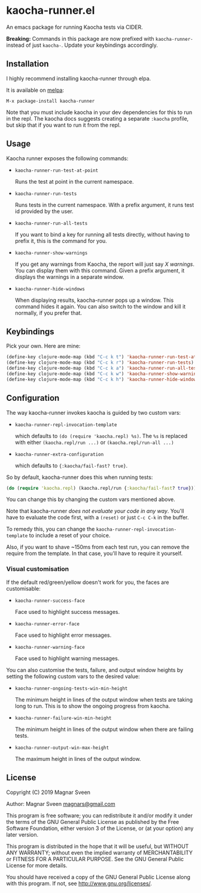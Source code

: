 # kaocha-runner.el

An emacs package for running Kaocha tests via CIDER.

**Breaking:** Commands in this package are now prefixed with `kaocha-runner-`
instead of just `kaocha-`. Update your keybindings accordingly.

## Installation

I highly recommend installing kaocha-runner through elpa.

It is available on [melpa](http://melpa.milkbox.net/):

    M-x package-install kaocha-runner

Note that you must include kaocha in your dev dependencies for this to run in
the repl. The kaocha docs suggests creating a separate `:kaocha` profile, but
skip that if you want to run it from the repl.

## Usage

Kaocha runner exposes the following commands:

- `kaocha-runner-run-test-at-point`

   Runs the test at point in the current namespace.

- `kaocha-runner-run-tests`

   Runs tests in the current namespace. With a prefix argument, it runs test id provided by the user.

- `kaocha-runner-run-all-tests`

   If you want to bind a key for running all tests directly, without having to
   prefix it, this is the command for you.

- `kaocha-runner-show-warnings`

   If you get any warnings from Kaocha, the report will just say *X warnings*.
   You can display them with this command. Given a prefix argument, it
   displays the warnings in a separate window.

- `kaocha-runner-hide-windows`

   When displaying results, kaocha-runner pops up a window. This command hides
   it again. You can also switch to the window and kill it normally, if you
   prefer that.

## Keybindings

Pick your own. Here are mine:

```cl
(define-key clojure-mode-map (kbd "C-c k t") 'kaocha-runner-run-test-at-point)
(define-key clojure-mode-map (kbd "C-c k r") 'kaocha-runner-run-tests)
(define-key clojure-mode-map (kbd "C-c k a") 'kaocha-runner-run-all-tests)
(define-key clojure-mode-map (kbd "C-c k w") 'kaocha-runner-show-warnings)
(define-key clojure-mode-map (kbd "C-c k h") 'kaocha-runner-hide-windows)
```

## Configuration

The way kaocha-runner invokes kaocha is guided by two custom vars:

- `kaocha-runner-repl-invocation-template`

    which defaults to `(do (require 'kaocha.repl) %s)`. The `%s` is replaced
    with either `(kaocha.repl/run ...)` or `(kaocha.repl/run-all ...)`

- `kaocha-runner-extra-configuration`

    which defaults to `{:kaocha/fail-fast? true}`.

So by default, kaocha-runner does this when running tests:

```clj
(do (require 'kaocha.repl) (kaocha.repl/run {:kaocha/fail-fast? true}))
```

You can change this by changing the custom vars mentioned above.

Note that kaocha-runner *does not evaluate your code in any way*. You'll have to
evaluate the code first, with a `(reset)` or just `C-c C-k` in the buffer.

To remedy this, you can change the `kaocha-runner-repl-invocation-template` to
include a reset of your choice.

Also, if you want to shave ~150ms from each test run, you can remove the require
from the template. In that case, you'll have to require it yourself.

### Visual customisation

If the default red/green/yellow doesn't work for you, the faces are customisable:

- `kaocha-runner-success-face`

    Face used to highlight success messages.

- `kaocha-runner-error-face`

    Face used to highlight error messages.

- `kaocha-runner-warning-face`

    Face used to highlight warning messages.

You can also customise the tests, failure, and output window heights by setting
the following custom vars to the desired value:

- `kaocha-runner-ongoing-tests-win-min-height`

    The minimum height in lines of the output window when tests are taking long
    to run. This is to show the ongoing progress from kaocha.

- `kaocha-runner-failure-win-min-height`

    The minimum height in lines of the output window when there are failing tests.

- `kaocha-runner-output-win-max-height`

    The maximum height in lines of the output window.

## License

Copyright (C) 2019 Magnar Sveen

Author: Magnar Sveen <magnars@gmail.com>

This program is free software; you can redistribute it and/or modify
it under the terms of the GNU General Public License as published by
the Free Software Foundation, either version 3 of the License, or
(at your option) any later version.

This program is distributed in the hope that it will be useful,
but WITHOUT ANY WARRANTY; without even the implied warranty of
MERCHANTABILITY or FITNESS FOR A PARTICULAR PURPOSE.  See the
GNU General Public License for more details.

You should have received a copy of the GNU General Public License
along with this program.  If not, see <http://www.gnu.org/licenses/>.
